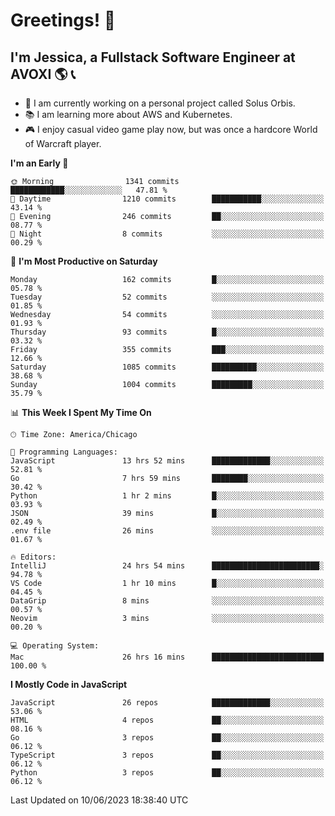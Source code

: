 # Greetings! 🧠

## I'm Jessica, a Fullstack Software Engineer at AVOXI 🌎 📞

- 🌟 I am currently working on a personal project called Solus Orbis.
- 📚 I am learning more about AWS and Kubernetes.
- 🎮 I enjoy casual video game play now, but was once a hardcore World of Warcraft player.

<!--START_SECTION:waka-->
**I'm an Early 🐤** 

```text
🌞 Morning                1341 commits        ████████████░░░░░░░░░░░░░   47.81 % 
🌆 Daytime                1210 commits        ███████████░░░░░░░░░░░░░░   43.14 % 
🌃 Evening                246 commits         ██░░░░░░░░░░░░░░░░░░░░░░░   08.77 % 
🌙 Night                  8 commits           ░░░░░░░░░░░░░░░░░░░░░░░░░   00.29 % 
```
📅 **I'm Most Productive on Saturday** 

```text
Monday                   162 commits         █░░░░░░░░░░░░░░░░░░░░░░░░   05.78 % 
Tuesday                  52 commits          ░░░░░░░░░░░░░░░░░░░░░░░░░   01.85 % 
Wednesday                54 commits          ░░░░░░░░░░░░░░░░░░░░░░░░░   01.93 % 
Thursday                 93 commits          █░░░░░░░░░░░░░░░░░░░░░░░░   03.32 % 
Friday                   355 commits         ███░░░░░░░░░░░░░░░░░░░░░░   12.66 % 
Saturday                 1085 commits        ██████████░░░░░░░░░░░░░░░   38.68 % 
Sunday                   1004 commits        █████████░░░░░░░░░░░░░░░░   35.79 % 
```


📊 **This Week I Spent My Time On** 

```text
🕑︎ Time Zone: America/Chicago

💬 Programming Languages: 
JavaScript               13 hrs 52 mins      █████████████░░░░░░░░░░░░   52.81 % 
Go                       7 hrs 59 mins       ████████░░░░░░░░░░░░░░░░░   30.42 % 
Python                   1 hr 2 mins         █░░░░░░░░░░░░░░░░░░░░░░░░   03.93 % 
JSON                     39 mins             █░░░░░░░░░░░░░░░░░░░░░░░░   02.49 % 
.env file                26 mins             ░░░░░░░░░░░░░░░░░░░░░░░░░   01.67 % 

🔥 Editors: 
IntelliJ                 24 hrs 54 mins      ████████████████████████░   94.78 % 
VS Code                  1 hr 10 mins        █░░░░░░░░░░░░░░░░░░░░░░░░   04.45 % 
DataGrip                 8 mins              ░░░░░░░░░░░░░░░░░░░░░░░░░   00.57 % 
Neovim                   3 mins              ░░░░░░░░░░░░░░░░░░░░░░░░░   00.20 % 

💻 Operating System: 
Mac                      26 hrs 16 mins      █████████████████████████   100.00 % 
```

**I Mostly Code in JavaScript** 

```text
JavaScript               26 repos            █████████████░░░░░░░░░░░░   53.06 % 
HTML                     4 repos             ██░░░░░░░░░░░░░░░░░░░░░░░   08.16 % 
Go                       3 repos             ██░░░░░░░░░░░░░░░░░░░░░░░   06.12 % 
TypeScript               3 repos             ██░░░░░░░░░░░░░░░░░░░░░░░   06.12 % 
Python                   3 repos             ██░░░░░░░░░░░░░░░░░░░░░░░   06.12 % 
```




 Last Updated on 10/06/2023 18:38:40 UTC
<!--END_SECTION:waka-->

<!--
**jessikuh/jessikuh** is a ✨ _special_ ✨ repository because its `README.md` (this file) appears on your GitHub profile.

Here are some ideas to get you started:

- 🔭 I’m currently working on ...
- 🌱 I’m currently learning ...
- 👯 I’m looking to collaborate on ...
- 🤔 I’m looking for help with ...
- 💬 Ask me about ...
- 📫 How to reach me: ...
- 😄 Pronouns: ...
- ⚡ Fun fact: ...
-->
